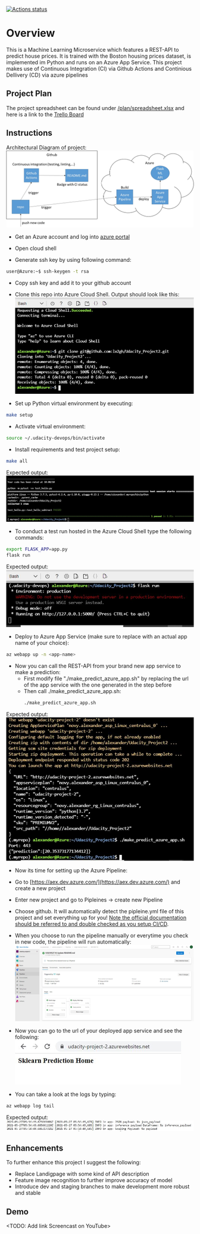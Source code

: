 [![Actions status](https://github.com/lx2gh/Udacity_Project2/workflows/Python%20application%20test%20with%20Github%20Actions/badge.svg)](https://github.com/lx2gh/Udacity_Project2/actions)

# Overview

This is a Machine Learning Microservice which features a REST-API to predict house prices. It is trained with the Boston housing prices dataset, is implemented im Python and runs on an Azure App Service.
This project makes use of Continuous Integration (CI) via Github Actions and Continious Dellivery (CD) via azure pipelines

## Project Plan

The project spreadsheet can be found under [/plan/spreadsheet.xlsx](/plan/spreadsheet.xlsx) and here is a link to the [Trello Board](https://trello.com/b/yWGD7Lut/mlmicroservice)

## Instructions

Architectural Diagram of project: 
![architecture](doc/architecture.jpg "Architecture of CI/CD")

* Get an Azure account and log into [azure portal](https://portal.azure.com)

* Open cloud shell

* Generate ssh key by using following command:

```bash
user@Azure:~$ ssh-keygen -t rsa
```

* Copy ssh key and add it to your github account 

* Clone this repo into Azure Cloud Shell. Output should look like this:
![clone](doc/Clone_2_Cloud_Shell.JPG "cloning repo")

* Set up Python virtual environment by executing: 
```bash
make setup
```
* Activate virtual environment:
```bash
source ~/.udacity-devops/bin/activate
```
* Install requirements and test project setup:
```bash
make all
```
Expected output:
![make all](doc/passing_all_tests.JPG "passing all tests")

* To conduct a test run hosted in the Azure Cloud Shell type the following commands:
```bash
export FLASK_APP=app.py
flask run
```
Expected output:<br>
![test run](doc/test_run.JPG "test run")

* Deploy to Azure App Service (make sure to replace <app-name> with an actual app name of your choice):
```bash
az webapp up -n <app-name>
```

* Now you can call the REST-API from your brand new app service to make a prediction:
  * First modify file "./make_predict_azure_app.sh" by replacing the url of the app service with the one generated in the step before
  * Then call ./make_predict_azure_app.sh:
    ```bash
    ./make_predict_azure_app.sh
    ```
Expected output:<br>
![predict cloud shell](doc/successfull_prediction_in_azure_cloud_shell.JPG "prediction")
 
* Now its time for setting up the Azure Pipeline:
 * Go to [https://aex.dev.azure.com/](https://aex.dev.azure.com/) and create a new project
 * Enter new project and go to Pipleines -> create new Pipeline
 * Choose github. It will automatically detect the pipleine.yml file of this project and set everything up for you!
[Note the official documentation should be referred to and double checked as you setup CI/CD](https://docs.microsoft.com/en-us/azure/devops/pipelines/ecosystems/python-webapp?view=azure-devops).

* When you choose to run the pipeline manually or everytime you check in new code, the pipeline will run automatically:<br>
![CD](doc/successful_CD.JPG "CD")
 
* Now you can go to the url of your deployed app service and see the following:
![Landingpage](doc/Azure_App_Service.JPG "Landingpage")
 
* You can take a look at the logs by typing:
 ```bash
 az webapp log tail
 ```
 Expected output:<br>
 ![logs](doc/log.JPG "logs")


> 

## Enhancements

To further enhance this project I suggest the following:
* Replace Landigpage with some kind of API description
* Feature image recognition to further improve accuracy of model
* Introduce dev and staging branches to make development more robust and stable

## Demo 

<TODO: Add link Screencast on YouTube>


